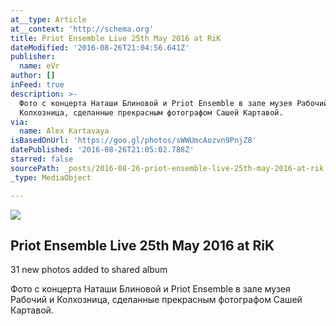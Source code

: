 ```yaml
---
at__type: Article
at__context: 'http://schema.org'
title: Priot Ensemble Live 25th May 2016 at RiK
dateModified: '2016-08-26T21:04:56.641Z'
publisher:
  name: eVr
author: []
inFeed: true
description: >-
  Фото с концерта Наташи Блиновой и Priot Ensemble в зале музея Рабочий и
  Колхозница, сделанные прекрасным фотографом Сашей Картавой. 
via:
  name: Alex Kartavaya
isBasedOnUrl: 'https://goo.gl/photos/sWWUmcAozvn9PnjZ8'
datePublished: '2016-08-26T21:05:02.788Z'
starred: false
sourcePath: _posts/2016-08-26-priot-ensemble-live-25th-may-2016-at-rik.md
_type: MediaObject

---
```

<article style=""><img src="https://imgflo.herokuapp.com/graph/vahj1ThiexotieMo/cfc7d594a4cbaac7172dc13493cd5864/noop?input=https%3A%2F%2Flh3.googleusercontent.com%2FnIQFXWnmvL84l-3ef5Egvo4JrmRm9LUTNS2TGjJxVd0_ugcdl0uKKSdJ3p0swt7KDCoawWHm2fEfgg%3Dw600-h315-p-k" /><h1>Priot Ensemble Live 25th May 2016 at RiK</h1><p>31 new photos added to shared album</p></article>

Фото с концерта Наташи Блиновой и Priot Ensemble в зале музея Рабочий и Колхозница, сделанные прекрасным фотографом Сашей Картавой.